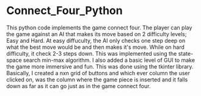 # Connect_Four_Python

This python code implements the game connect four.
The player can play the game against an AI that makes its move based on 2 difficulty levels; Easy and Hard.
At easy diffuculty, the AI only checks one step deep on what the best move would be and then makes it's move. While on hard difficulty, it check 2-3 steps down. This was implemented using the state-space search min-max algorithm.
I also added a basic level of GUI to make the game more immersive and fun. This was done using the tkinter library. Basically, I created a nxn grid of buttons and which ever column the user clicked on, was the column where the game piece is inserted and it falls down as far as it can go just as in the game connect four.

